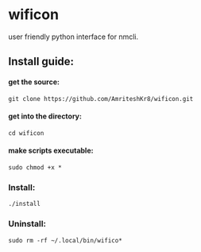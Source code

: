 # wificon
user friendly python interface for nmcli.
## Install guide:
#### get the source:
`git clone https://github.com/AmriteshKr8/wificon.git`
#### get into the directory:
`cd wificon`
#### make scripts executable:
`sudo chmod +x *`

### Install:
`./install`

### Uninstall:
`sudo rm -rf ~/.local/bin/wifico*`
